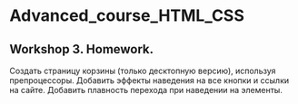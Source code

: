 # Advanced_course_HTML_CSS

## Workshop 3. Homework. 

Создать страницу корзины (только десктопную версию), используя препроцессоры.
Добавить эффекты наведения на все кнопки и ссылки на сайте. 
Добавить плавность перехода при наведении на элементы.
